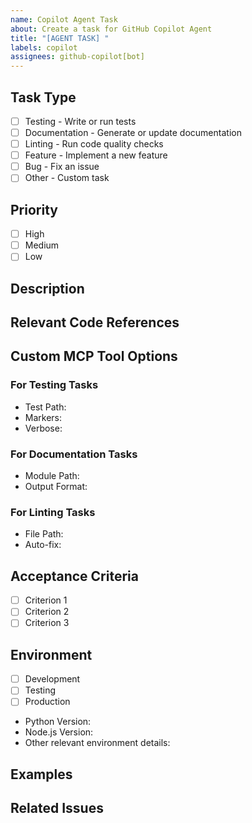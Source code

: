 ```yaml
---
name: Copilot Agent Task
about: Create a task for GitHub Copilot Agent
title: "[AGENT TASK] "
labels: copilot
assignees: github-copilot[bot]
---
```


## Task Type

<!-- Select one of the following task types -->

- [ ] Testing - Write or run tests
- [ ] Documentation - Generate or update documentation
- [ ] Linting - Run code quality checks
- [ ] Feature - Implement a new feature
- [ ] Bug - Fix an issue
- [ ] Other - Custom task

## Priority

<!-- Select the priority level -->

- [ ] High
- [ ] Medium
- [ ] Low

## Description

<!-- Provide a clear and detailed description of the task -->

## Relevant Code References

<!-- Reference specific files, functions, or code blocks that are relevant to this task -->

## Custom MCP Tool Options

<!-- If using custom MCP tools, specify any options here -->

### For Testing Tasks

- Test Path: <!-- e.g., tests/test_economy_models.py -->
- Markers: <!-- e.g., unit or integration -->
- Verbose: <!-- true or false -->

### For Documentation Tasks

- Module Path: <!-- e.g., agents/osrs_agent_system.py -->
- Output Format: <!-- markdown or rst -->

### For Linting Tasks

- File Path: <!-- e.g., economy_models/ -->
- Auto-fix: <!-- true or false -->

## Acceptance Criteria

<!-- List the criteria that must be met for this task to be considered complete -->

- [ ] Criterion 1
- [ ] Criterion 2
- [ ] Criterion 3

## Environment

<!-- Select the relevant environments -->

- [ ] Development
- [ ] Testing
- [ ] Production
- Python Version:
- Node.js Version:
- Other relevant environment details:

## Examples

<!-- If applicable, provide examples of expected inputs/outputs or similar implementations -->

## Related Issues

<!-- Reference any related issues -->
